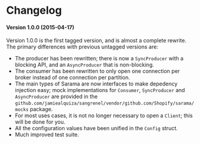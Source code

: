 # Changelog

#### Version 1.0.0 (2015-04-17)

Version 1.0.0 is the first tagged version, and is almost a complete rewrite. The primary differences with previous untagged versions are:

- The producer has been rewritten; there is now a `SyncProducer` with a blocking API, and an `AsyncProducer` that is non-blocking.
- The consumer has been rewritten to only open one connection per broker instead of one connection per partition.
- The main types of Sarama are now interfaces to make depedency injection easy; mock implementations for `Consumer`, `SyncProducer` and `AsyncProducer` are provided in the `github.com/jamiealquiza/sangrenel/vendor/github.com/Shopify/sarama/mocks` package.
- For most uses cases, it is not no longer necessary to open a `Client`; this will be done for you.
- All the configuration values have been unified in the `Config` struct.
- Much improved test suite.
